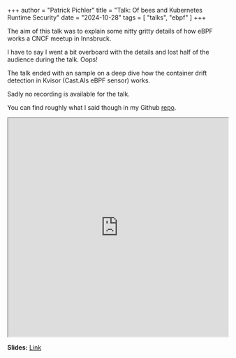 +++
author = "Patrick Pichler"
title = "Talk: Of bees and Kubernetes Runtime Security"
date = "2024-10-28"
tags = [
    "talks",
    "ebpf"
]
+++

The aim of this talk was to explain some nitty gritty details of how eBPF works a
CNCF meetup in Innsbruck.

I have to say I went a bit overboard with the details and lost half of the audience
during the talk. Oops!

The talk ended with an sample on a deep dive how the container drift detection in
Kvisor (Cast.AIs eBPF sensor) works.

Sadly no recording is available for the talk.

You can find roughly what I said though in my Github [repo](https://github.com/patrickpichler/of_bees_and_runtime_security/blob/main/talk.md).

<iframe width="100%" height="500px" src="https://patrickpichler.dev/of_bees_and_runtime_security/1"></iframe>

**Slides:** [Link](https://patrickpichler.dev/of_bees_and_runtime_security/1)
